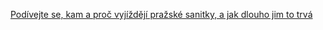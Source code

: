 [Podívejte se, kam a proč vyjíždějí pražské sanitky, a jak dlouho jim to trvá](http://www.rozhlas.cz/zpravy/data/_zprava/podivejte-se-kam-a-proc-vyjizdeji-prazske-sanitky-a-jak-dlouho-jim-to-trva--1434589)
